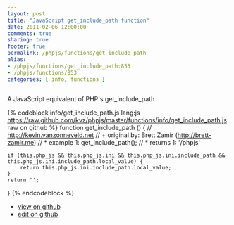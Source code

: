 ```yaml
---
layout: post
title: "JavaScript get_include_path function"
date: 2011-02-06 12:00:00
comments: true
sharing: true
footer: true
permalink: /phpjs/functions/get_include_path
alias:
- /phpjs/functions/get_include_path:853
- /phpjs/functions/853
categories: [ info, functions ]
---
```

A JavaScript equivalent of PHP's get_include_path
<!-- more -->
{% codeblock info/get_include_path.js lang:js https://raw.github.com/kvz/phpjs/master/functions/info/get_include_path.js raw on github %}
function get_include_path () {
    // http://kevin.vanzonneveld.net
    // +   original by: Brett Zamir (http://brett-zamir.me)
    // *     example 1: get_include_path();
    // *     returns 1: '/phpjs'

    if (this.php_js && this.php_js.ini && this.php_js.ini.include_path && this.php_js.ini.include_path.local_value) {
        return this.php_js.ini.include_path.local_value;
    }
    return '';
}
{% endcodeblock %}
<ul>
 <li><a href="https://github.com/kvz/phpjs/blob/master/functions/info/get_include_path.js">view on github</a></li>
 <li><a href="https://github.com/kvz/phpjs/edit/master/functions/info/get_include_path.js">edit on github</a></li>
</ul>
